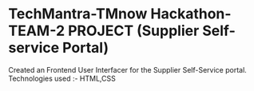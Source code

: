 # TechMantra-TMnow Hackathon-TEAM-2 PROJECT (Supplier Self-service Portal) 
Created an Frontend User Interfacer for the Supplier Self-Service portal.
Technologies used :- HTML,CSS

